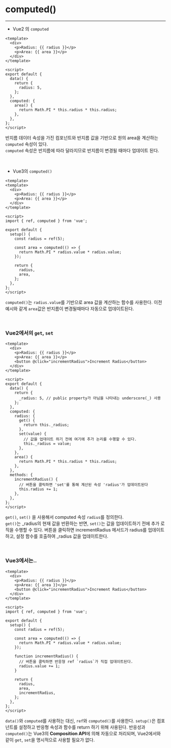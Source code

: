 # computed()

---

- Vue2 의 `computed`

```
<template>
  <div>
    <p>Radius: {{ radius }}</p>
    <p>Area: {{ area }}</p>
  </div>
</template>

<script>
export default {
  data() {
    return {
      radius: 5,
    };
  },
  computed: {
    area() {
      return Math.PI * this.radius * this.radius;
    },
  },
};
</script>
```

반지름 데이터 속성을 가진 컴포넌트와 반지름 값을 기반으로 원의 area을 계산하는 `computed` 속성이 있다.  
`computed` 속성은 반지름에 따라 달라지므로 반지름이 변경될 때마다 업데이트 된다.

&nbsp;

- Vue3의 `computed()`

```
<template>
<template>
  <div>
    <p>Radius: {{ radius }}</p>
    <p>Area: {{ area }}</p>
  </div>
</template>

<script>
import { ref, computed } from 'vue';

export default {
  setup() {
    const radius = ref(5);

    const area = computed(() => {
      return Math.PI * radius.value * radius.value;
    });

    return {
      radius,
      area,
    };
  },
};
</script>
```

`computed()`는 `radius.value`를 기반으로 area 값을 계산하는 함수를 사용한다. 이전 예시와 같게 `area`값은 반지름이 변경될때마다 자동으로 업데이트된다.

&nbsp;

### Vue2에서의 `get`, `set`

```
<template>
  <div>
    <p>Radius: {{ radius }}</p>
    <p>Area: {{ area }}</p>
    <button @click="incrementRadius">Increment Radius</button>
  </div>
</template>

<script>
export default {
  data() {
    return {
      _radius: 5, // public property가 아님을 나타내는 underscore(_) 사용
    };
  },
  computed: {
    radius: {
      get() {
        return this._radius;
      },
      set(value) {
        // 값을 업데이트 하기 전에 여기에 추가 논리를 수행할 수 있다.
        this._radius = value;
      },
    },
    area() {
      return Math.PI * this.radius * this.radius;
    },
  },
  methods: {
    incrementRadius() {
      // 버튼을 클릭하면 'set'를 통해 계산된 속성 'radius'가 업데이트된다
      this.radius += 1;
    },
  },
};
</script>
```

`get()`, `set()` 을 사용해서 computed 속성 `radius`를 정의한다.  
`get()`는 \_radius의 현재 값을 반환하는 반면, `set()`는 값을 업데이트하기 전에 추가 로직을 수행할 수 있다. 버튼을 클릭하면 incrementRadius 메서드가 radius를 업데이트하고, 설정 함수를 호출하여 \_radius 값을 업데이트한다.

&nbsp;

### Vue3에서는..

```
<template>
  <div>
    <p>Radius: {{ radius }}</p>
    <p>Area: {{ area }}</p>
    <button @click="incrementRadius">Increment Radius</button>
  </div>
</template>

<script>
import { ref, computed } from 'vue';

export default {
  setup() {
    const radius = ref(5);

    const area = computed(() => {
      return Math.PI * radius.value * radius.value;
    });

    function incrementRadius() {
      // 버튼을 클릭하면 반응형 ref `radius`가 직접 업데이트된다.
      radius.value += 1;
    }

    return {
      radius,
      area,
      incrementRadius,
    };
  },
};
</script>
```

`data()`와 `computed`를 사용하는 대신, `ref`와 `computed()`를 사용한다. `setup()`은 컴포넌트를 설정하고 반응형 속성과 함수를 return 하기 위해 사용된다. 반응성과 `computed()`는 Vue3의 **Composition API**에 의해 자동으로 처리되며, Vue2에서와 같이 `get`, `set`을 명시적으로 사용할 필요가 없다.
